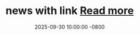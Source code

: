 ---
title: >-
    news with link
    <a href="https://google.com" target="_blank">Read more <i class="fas fa-angle-double-right"></i></a>
date: 2025-09-30 10:00:00 -0800
---